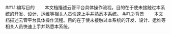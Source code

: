 ##1.1:编写目的
&emsp;&emsp;本文档描述云管平台具体操作流程。目的在于使未接触过本系统的开发、设计、运维等相关人员快速上手并熟悉本系统。
##1.2:背景
&emsp;&emsp;本文档描述云管平台具体操作流程。目的在于使未接触过本系统的开发、设计、运维等相关人员快速上手并熟悉本系统。

